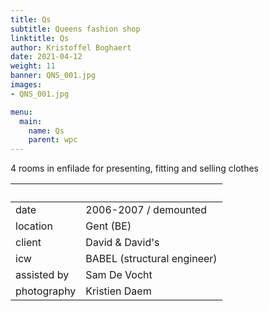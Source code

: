 ```yaml
---
title: Qs
subtitle: Queens fashion shop
linktitle: Qs
author: Kristoffel Boghaert
date: 2021-04-12
weight: 11
banner: QNS_001.jpg
images:
- QNS_001.jpg

menu:
  main:
    name: Qs
    parent: wpc
---
```

4 rooms in enfilade for presenting, fitting and selling clothes 

&nbsp;|&nbsp;
------|------
date  |  2006-2007 / demounted
location	|		Gent (BE)
client		|		David & David's
icw			|   BABEL (structural engineer)
assisted by   |   Sam De Vocht
photography   |   Kristien Daem
